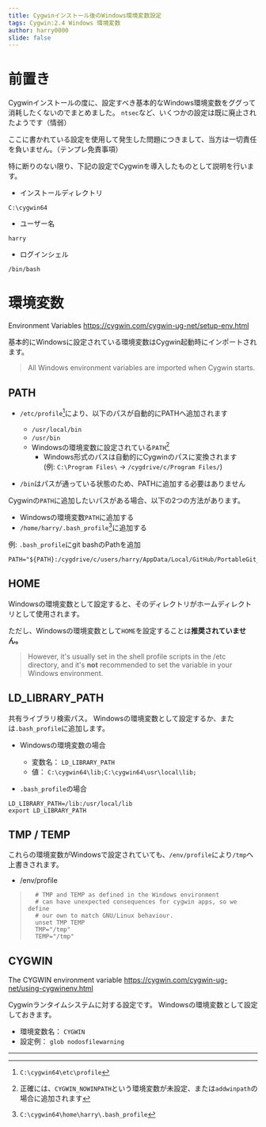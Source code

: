 ```yaml
---
title: Cygwinインストール後のWindows環境変数設定
tags: Cygwin:2.4 Windows 環境変数
author: harry0000
slide: false
---
```

# 前置き
Cygwinインストールの度に、設定すべき基本的なWindows環境変数をググって消耗したくないのでまとめました。
`ntsec`など、いくつかの設定は既に廃止されたようです（情弱）

ここに書かれている設定を使用して発生した問題につきまして、当方は一切責任を負いません。（テンプレ免責事項）

特に断りのない限り、下記の設定でCygwinを導入したものとして説明を行います。

* インストールディレクトリ

```
C:\cygwin64
```

* ユーザー名

```
harry
```

* ログインシェル

```
/bin/bash
```

# 環境変数

Environment Variables
https://cygwin.com/cygwin-ug-net/setup-env.html

基本的にWindowsに設定されている環境変数はCygwin起動時にインポートされます。

> All Windows environment variables are imported when Cygwin starts.

## PATH

* `/etc/profile`[^1]により、以下のパスが自動的にPATHへ追加されます
  * `/usr/local/bin`
  * `/usr/bin`
  * Windowsの環境変数に設定されている`PATH`[^2]
     * Windows形式のパスは自動的にCygwinのパスに変換されます  
  (例: `C:\Program Files\` -> `/cygdrive/c/Program Files/`)

* `/bin`はパスが通っている状態のため、PATHに追加する必要はありません

Cygwinの`PATH`に追加したいパスがある場合、以下の2つの方法があります。

* Windowsの環境変数`PATH`に追加する
* `/home/harry/.bash_profile`[^3]に追加する

例: `.bash_profile`にgit bashのPathを追加

```
PATH="${PATH}:/cygdrive/c/users/harry/AppData/Local/GitHub/PortableGit_xxxxxxxxxxxxxxxxxxxxxxxxxxxxxxxxxxxxxxxx/mingw32/bin"
```

## HOME

Windowsの環境変数として設定すると、そのディレクトリがホームディレクトリとして使用されます。

ただし、Windowsの環境変数として`HOME`を設定することは**推奨されていません。**

> However, it's usually set in the shell profile scripts in the /etc directory, and it's **not** recommended to set the variable in your Windows environment.

## LD_LIBRARY_PATH

共有ライブラリ検索パス。
Windowsの環境変数として設定するか、または`.bash_profile`に追加します。

* Windowsの環境変数の場合
  * 変数名： `LD_LIBRARY_PATH`
  * 値： `C:\cygwin64\lib;C:\cygwin64\usr\local\lib;`

* `.bash_profile`の場合

```
LD_LIBRARY_PATH=/lib:/usr/local/lib
export LD_LIBRARY_PATH
```

## TMP / TEMP

これらの環境変数がWindowsで設定されていても、`/env/profile`により`/tmp`へ上書きされます。

* /env/profile

> ```
>   # TMP and TEMP as defined in the Windows environment
>   # can have unexpected consequences for cygwin apps, so we define
>   # our own to match GNU/Linux behaviour.
>   unset TMP TEMP
>   TMP="/tmp"
>   TEMP="/tmp"
> ```

## CYGWIN

The CYGWIN environment variable
https://cygwin.com/cygwin-ug-net/using-cygwinenv.html

Cygwinランタイムシステムに対する設定です。
Windowsの環境変数として設定しておきます。

* 環境変数名： `CYGWIN`
* 設定例： `glob nodosfilewarning`

-----
[^1]: `C:\cygwin64\etc\profile`
[^2]: 正確には、`CYGWIN_NOWINPATH`という環境変数が未設定、または`addwinpath`の場合に追加されます
[^3]: `C:\cygwin64\home\harry\.bash_profile`
